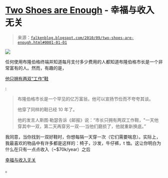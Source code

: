 <!--yml

分类：未分类

日期：2024-05-12 21:20:43

-->

# [Two Shoes are Enough](http://falkenblog.blogspot.com/2010/09/two-shoes-are-enough.html#0001-01-01) - 幸福与收入无关

> 来源：[`falkenblog.blogspot.com/2010/09/two-shoes-are-enough.html#0001-01-01`](http://falkenblog.blogspot.com/2010/09/two-shoes-are-enough.html#0001-01-01)

![](https://blogger.googleusercontent.com/img/b/R29vZ2xl/AVvXsEiDp6-Br4deK_hU8k-l8w8Q8d-Xwr67AJpPyScJyz-pef66AduY751rZmCz0HxAzBzj-SlrDHqvyHubGsjvufjoJLnngYesLx74OXXp2awlG9ssQGWBBH03Cl_wR6OjVS7Rp25kIw/s1600/bloomberg040909.jpg)

任何使用布隆伯格终端并知道每月支付多少费用的人都知道布隆伯格市长是一个非常富有的人。然而，有趣的是，

[他只拥有两双“工作”鞋](http://www.nypost.com/p/news/local/mike_an_old_sole_j0woHBJiIM8dIT0UuOdK4L)

:

> 布隆伯格市长是一个罕见的亿万富翁，他可以宣扬节俭而不夸夸其谈。
> 
> 他穿了同样的鞋已经 10 年了。
> 
> 他的发言人斯图·勒瑟告诉《邮报》说：“市长只拥有两双工作鞋，"一天他穿其中一双，第二天再穿另一双---当他们磨损了，他就重新换底。”

我同意，当你找到一双好鞋时，你想每隔一天穿一次（它们需要喘息）。实际上，我最喜欢的物品中有许多都是这样的：椅子，沙发，牛仔裤，t 恤。这让你明白为什么在只有一点点收入（~$70k/year）之后

[幸福与收入无关](http://www.dailymail.co.uk/sciencetech/article-1309649/Key-happiness-Start-50k-year-salary-say-American-scientists.html)

。

